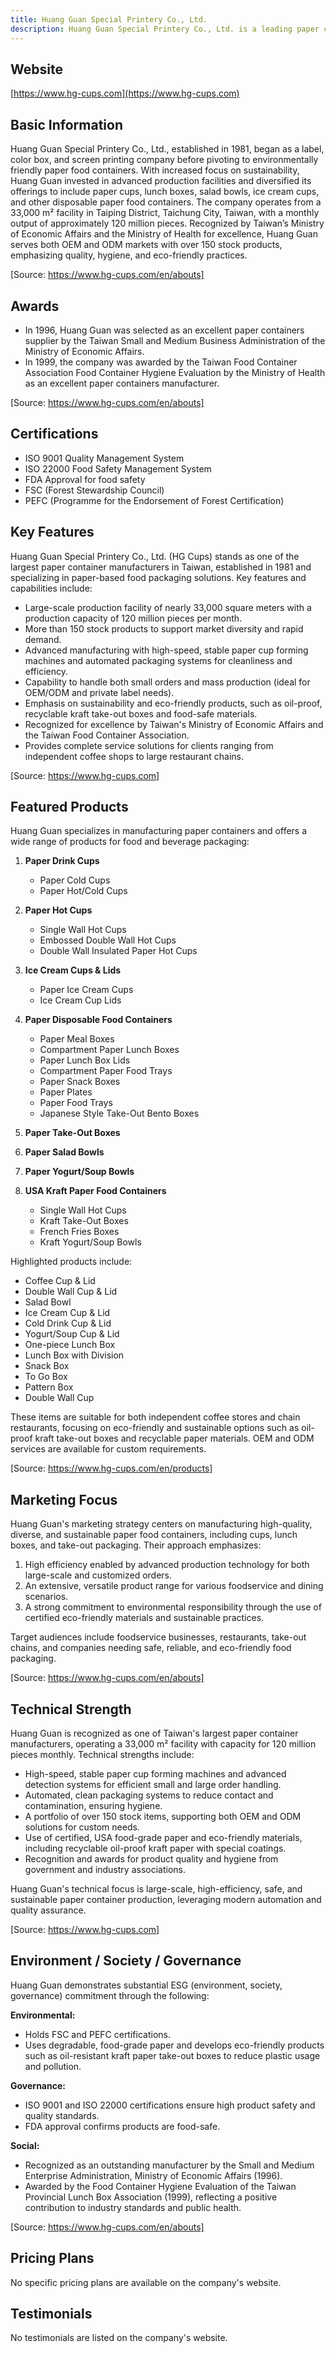 ```yaml
---
title: Huang Guan Special Printery Co., Ltd.
description: Huang Guan Special Printery Co., Ltd. is a leading paper container manufacturer in Taiwan, offering a wide variety of sustainable food packaging solutions such as paper cups, meal boxes, and take-out containers for customers worldwide.
---
```


## Website

[https://www.hg-cups.com](https://www.hg-cups.com)

## Basic Information

Huang Guan Special Printery Co., Ltd., established in 1981, began as a label, color box, and screen printing company before pivoting to environmentally friendly paper food containers. With increased focus on sustainability, Huang Guan invested in advanced production facilities and diversified its offerings to include paper cups, lunch boxes, salad bowls, ice cream cups, and other disposable paper food containers. The company operates from a 33,000 m² facility in Taiping District, Taichung City, Taiwan, with a monthly output of approximately 120 million pieces. Recognized by Taiwan’s Ministry of Economic Affairs and the Ministry of Health for excellence, Huang Guan serves both OEM and ODM markets with over 150 stock products, emphasizing quality, hygiene, and eco-friendly practices.

[Source: https://www.hg-cups.com/en/abouts]

## Awards

- In 1996, Huang Guan was selected as an excellent paper containers supplier by the Taiwan Small and Medium Business Administration of the Ministry of Economic Affairs.
- In 1999, the company was awarded by the Taiwan Food Container Association Food Container Hygiene Evaluation by the Ministry of Health as an excellent paper containers manufacturer.

[Source: https://www.hg-cups.com/en/abouts]

## Certifications

- ISO 9001 Quality Management System
- ISO 22000 Food Safety Management System
- FDA Approval for food safety
- FSC (Forest Stewardship Council)
- PEFC (Programme for the Endorsement of Forest Certification)

## Key Features

Huang Guan Special Printery Co., Ltd. (HG Cups) stands as one of the largest paper container manufacturers in Taiwan, established in 1981 and specializing in paper-based food packaging solutions. Key features and capabilities include:

- Large-scale production facility of nearly 33,000 square meters with a production capacity of 120 million pieces per month.
- More than 150 stock products to support market diversity and rapid demand.
- Advanced manufacturing with high-speed, stable paper cup forming machines and automated packaging systems for cleanliness and efficiency.
- Capability to handle both small orders and mass production (ideal for OEM/ODM and private label needs).
- Emphasis on sustainability and eco-friendly products, such as oil-proof, recyclable kraft take-out boxes and food-safe materials.
- Recognized for excellence by Taiwan's Ministry of Economic Affairs and the Taiwan Food Container Association.
- Provides complete service solutions for clients ranging from independent coffee shops to large restaurant chains.

[Source: https://www.hg-cups.com]

## Featured Products

Huang Guan specializes in manufacturing paper containers and offers a wide range of products for food and beverage packaging:

1. **Paper Drink Cups**
   - Paper Cold Cups
   - Paper Hot/Cold Cups

2. **Paper Hot Cups**
   - Single Wall Hot Cups
   - Embossed Double Wall Hot Cups
   - Double Wall Insulated Paper Hot Cups

3. **Ice Cream Cups & Lids**
   - Paper Ice Cream Cups
   - Ice Cream Cup Lids

4. **Paper Disposable Food Containers**
   - Paper Meal Boxes
   - Compartment Paper Lunch Boxes
   - Paper Lunch Box Lids
   - Compartment Paper Food Trays
   - Paper Snack Boxes
   - Paper Plates
   - Paper Food Trays
   - Japanese Style Take-Out Bento Boxes

5. **Paper Take-Out Boxes**
6. **Paper Salad Bowls**
7. **Paper Yogurt/Soup Bowls**
8. **USA Kraft Paper Food Containers**
   - Single Wall Hot Cups
   - Kraft Take-Out Boxes
   - French Fries Boxes
   - Kraft Yogurt/Soup Bowls

Highlighted products include:
- Coffee Cup & Lid
- Double Wall Cup & Lid
- Salad Bowl
- Ice Cream Cup & Lid
- Cold Drink Cup & Lid
- Yogurt/Soup Cup & Lid
- One-piece Lunch Box
- Lunch Box with Division
- Snack Box
- To Go Box
- Pattern Box
- Double Wall Cup

These items are suitable for both independent coffee stores and chain restaurants, focusing on eco-friendly and sustainable options such as oil-proof kraft take-out boxes and recyclable paper materials. OEM and ODM services are available for custom requirements.

[Source: https://www.hg-cups.com/en/products]

## Marketing Focus

Huang Guan's marketing strategy centers on manufacturing high-quality, diverse, and sustainable paper food containers, including cups, lunch boxes, and take-out packaging. Their approach emphasizes:

1. High efficiency enabled by advanced production technology for both large-scale and customized orders.
2. An extensive, versatile product range for various foodservice and dining scenarios.
3. A strong commitment to environmental responsibility through the use of certified eco-friendly materials and sustainable practices.

Target audiences include foodservice businesses, restaurants, take-out chains, and companies needing safe, reliable, and eco-friendly food packaging.

[Source: https://www.hg-cups.com/en/abouts]

## Technical Strength

Huang Guan is recognized as one of Taiwan's largest paper container manufacturers, operating a 33,000 m² facility with capacity for 120 million pieces monthly. Technical strengths include:

- High-speed, stable paper cup forming machines and advanced detection systems for efficient small and large order handling.
- Automated, clean packaging systems to reduce contact and contamination, ensuring hygiene.
- A portfolio of over 150 stock items, supporting both OEM and ODM solutions for custom needs.
- Use of certified, USA food-grade paper and eco-friendly materials, including recyclable oil-proof kraft paper with special coatings.
- Recognition and awards for product quality and hygiene from government and industry associations.

Huang Guan's technical focus is large-scale, high-efficiency, safe, and sustainable paper container production, leveraging modern automation and quality assurance.

[Source: https://www.hg-cups.com]

## Environment / Society / Governance

Huang Guan demonstrates substantial ESG (environment, society, governance) commitment through the following:

**Environmental:**
- Holds FSC and PEFC certifications.
- Uses degradable, food-grade paper and develops eco-friendly products such as oil-resistant kraft paper take-out boxes to reduce plastic usage and pollution.

**Governance:**
- ISO 9001 and ISO 22000 certifications ensure high product safety and quality standards.
- FDA approval confirms products are food-safe.

**Social:**
- Recognized as an outstanding manufacturer by the Small and Medium Enterprise Administration, Ministry of Economic Affairs (1996).
- Awarded by the Food Container Hygiene Evaluation of the Taiwan Provincial Lunch Box Association (1999), reflecting a positive contribution to industry standards and public health.

[Source: https://www.hg-cups.com/en/abouts]

## Pricing Plans

No specific pricing plans are available on the company's website.

## Testimonials

No testimonials are listed on the company's website.